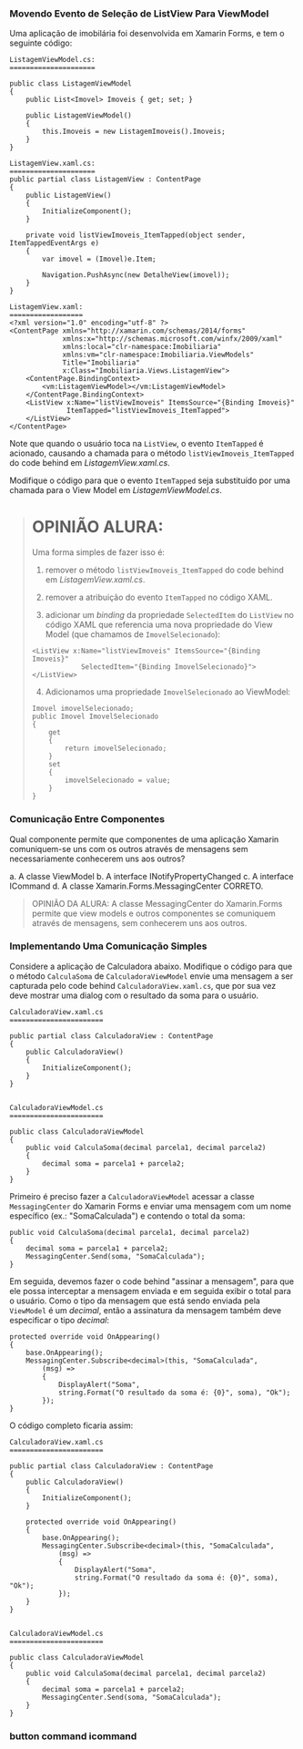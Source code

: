 ﻿### Movendo Evento de Seleção de ListView Para ViewModel ###

Uma aplicação de imobilária foi desenvolvida em Xamarin Forms, e tem o seguinte
código:

```
ListagemViewModel.cs:
=====================

public class ListagemViewModel
{
    public List<Imovel> Imoveis { get; set; }

    public ListagemViewModel()
    {
        this.Imoveis = new ListagemImoveis().Imoveis;
    }
}

ListagemView.xaml.cs:
=====================
public partial class ListagemView : ContentPage
{
    public ListagemView()
    {
        InitializeComponent();
    }

    private void listViewImoveis_ItemTapped(object sender, ItemTappedEventArgs e)
    {
        var imovel = (Imovel)e.Item;

        Navigation.PushAsync(new DetalheView(imovel));
    }
}

ListagemView.xaml:
==================
<?xml version="1.0" encoding="utf-8" ?>
<ContentPage xmlns="http://xamarin.com/schemas/2014/forms"
             xmlns:x="http://schemas.microsoft.com/winfx/2009/xaml"
             xmlns:local="clr-namespace:Imobiliaria"
             xmlns:vm="clr-namespace:Imobiliaria.ViewModels"
             Title="Imobiliaria"
             x:Class="Imobiliaria.Views.ListagemView">
    <ContentPage.BindingContext>
        <vm:ListagemViewModel></vm:ListagemViewModel>
    </ContentPage.BindingContext>
    <ListView x:Name="listViewImoveis" ItemsSource="{Binding Imoveis}"
              ItemTapped="listViewImoveis_ItemTapped">
    </ListView>
</ContentPage>
```

Note que quando o usuário toca na `ListView`, o evento `ItemTapped` é acionado,
causando a chamada para o método `listViewImoveis_ItemTapped` do code behind
em _ListagemView.xaml.cs_.

Modifique o código para que o evento `ItemTapped` seja substituído por uma
chamada para o View Model em _ListagemViewModel.cs_. 

> OPINIÃO ALURA:
> ==============
> 
> Uma forma simples de fazer isso é:
> 
> 1) remover o método `listViewImoveis_ItemTapped` do code behind
> em _ListagemView.xaml.cs_.
> 
> 2) remover a atribuição do evento `ItemTapped` no código XAML.
> 
> 3) adicionar um _binding_ da propriedade `SelectedItem` do `ListView` no código XAML
> que referencia uma nova propriedade do View Model (que chamamos de `ImovelSelecionado`):
> 
> ```
> <ListView x:Name="listViewImoveis" ItemsSource="{Binding Imoveis}"
>             SelectedItem="{Binding ImovelSelecionado}">
> </ListView>
> ```
> 
> 4) Adicionamos uma propriedade `ImovelSelecionado` ao ViewModel:
> 
> ```
> Imovel imovelSelecionado;
> public Imovel ImovelSelecionado
> {
>     get
>     {
>         return imovelSelecionado;
>     }
>     set
>     {
>         imovelSelecionado = value;
>     }
> }
> ```
> 

### Comunicação Entre Componentes ###

Qual componente permite que componentes de uma aplicação Xamarin comuniquem-se
uns com os outros através de mensagens sem necessariamente conhecerem uns aos
outros?

a. A classe ViewModel
b. A interface INotifyPropertyChanged
c. A interface ICommand
d. A classe Xamarin.Forms.MessagingCenter
CORRETO.

> OPINIÃO DA ALURA:
> A classe MessagingCenter do Xamarin.Forms permite que view models e outros componentes
> se comuniquem através de mensagens, sem conhecerem uns aos outros. 
> 

### Implementando Uma Comunicação Simples ###

Considere a aplicação de Calculadora abaixo. Modifique o código para que
o método `CalculaSoma` de `CalculadoraViewModel` envie uma mensagem 
a ser capturada pelo code behind `CalculadoraView.xaml.cs`, que por sua
vez deve mostrar uma dialog com o resultado da soma para o usuário.

```
CalculadoraView.xaml.cs
=======================

public partial class CalculadoraView : ContentPage
{
    public CalculadoraView()
    {
        InitializeComponent();
    }
}


CalculadoraViewModel.cs
=======================

public class CalculadoraViewModel
{
    public void CalculaSoma(decimal parcela1, decimal parcela2)
    {
        decimal soma = parcela1 + parcela2;
    }
}
```

Primeiro é preciso fazer a `CalculadoraViewModel` acessar a classe
`MessagingCenter` do Xamarin Forms e enviar uma mensagem com um nome
específico (ex.: "SomaCalculada") e contendo o total da soma:

```
public void CalculaSoma(decimal parcela1, decimal parcela2)
{
    decimal soma = parcela1 + parcela2;
    MessagingCenter.Send(soma, "SomaCalculada");
}
```

Em seguida, devemos fazer o code behind "assinar a mensagem", para que ele
possa interceptar a mensagem enviada e em seguida exibir o total para o usuário.
Como o tipo da mensagem que está sendo enviada pela `ViewModel` é um _decimal_,
então a assinatura da mensagem também deve especificar o tipo _decimal_:

```
protected override void OnAppearing()
{
    base.OnAppearing();
    MessagingCenter.Subscribe<decimal>(this, "SomaCalculada",
        (msg) =>
        {
            DisplayAlert("Soma", 
            string.Format("O resultado da soma é: {0}", soma), "Ok");
        });
}
```

O código completo ficaria assim:

```
CalculadoraView.xaml.cs
=======================

public partial class CalculadoraView : ContentPage
{
    public CalculadoraView()
    {
        InitializeComponent();
    }

    protected override void OnAppearing()
    {
        base.OnAppearing();
        MessagingCenter.Subscribe<decimal>(this, "SomaCalculada",
            (msg) =>
            {
                DisplayAlert("Soma", 
                string.Format("O resultado da soma é: {0}", soma), "Ok");
            });
    }
}


CalculadoraViewModel.cs
=======================

public class CalculadoraViewModel
{
    public void CalculaSoma(decimal parcela1, decimal parcela2)
    {
        decimal soma = parcela1 + parcela2;
        MessagingCenter.Send(soma, "SomaCalculada");
    }
}
```

### button command icommand ###

